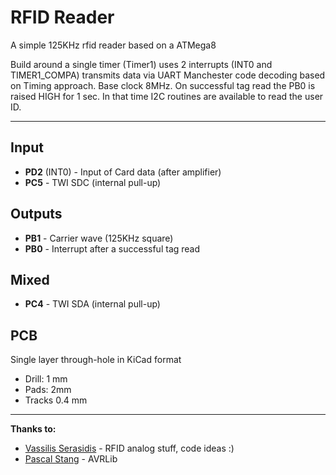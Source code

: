 RFID Reader
=========

A simple 125KHz rfid reader based on a ATMega8

Build around a single timer (Timer1) uses 2 interrupts (INT0 and TIMER1_COMPA) transmits data via UART
Manchester code decoding based on Timing approach. Base clock 8MHz. On successful tag read the PB0 is raised HIGH
for 1 sec. In that time I2C routines are available to read the user ID.

------

Input
-------
- **PD2** (INT0) - Input of Card data (after amplifier)
- **PC5** - TWI SDC (internal pull-up)

Outputs
-------
- **PB1** - Carrier wave (125KHz square)
 - **PB0** - Interrupt after a successful tag read

Mixed
------
- **PC4** - TWI SDA (internal pull-up)


PCB
------
Single layer through-hole in KiCad format
 - Drill: 1 mm
 - Pads: 2mm
 - Tracks 0.4 mm


---
**Thanks to:**

- [Vassilis Serasidis](http://www.serasidis.gr/circuits/RFID_reader/125kHz_RFID_reader.htm) - RFID analog stuff, code ideas :)
- [Pascal Stang](http://www.procyonengineering.com/embedded/avr/avrlib/) - AVRLib